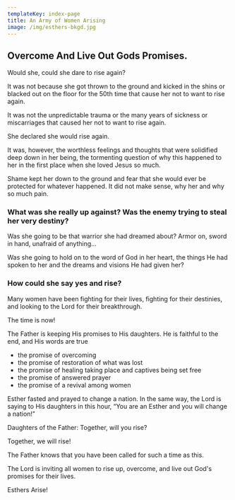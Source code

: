 ```yaml
---
templateKey: index-page
title: An Army of Women Arising
image: /img/esthers-bkgd.jpg
---
```

## Overcome And Live Out Gods Promises.

Would she, could she dare to rise again?

It was not because she got thrown to the ground and kicked in the shins or blacked out on the floor for the 50th time that cause her not to want to rise again.

It was not the unpredictable trauma or the many years of sickness or miscarriages that caused her not to want to rise again.  

She declared she would rise again. 

It was, however, the worthless feelings and thoughts that were solidified deep down in her being, the tormenting question of why this happened to her in the first place when she loved Jesus so much.

Shame kept her down to the ground and fear that she would ever be protected for whatever happened. It did not make sense, why her and why so much pain. 

### What was she really up against?  Was the enemy trying to steal her very destiny?

Was she going to be that warrior she had dreamed about? Armor on, sword in hand, unafraid of anything...


Was she going to hold on to the word of God in her heart, the things He had spoken to her and the dreams and visions He had given her?



### How could she say yes and rise?


Many women have been fighting for their lives, fighting for their destinies, and looking to the Lord for their breakthrough.



The time is now!



The Father is keeping His promises to His daughters. He is faithful to the end, and His words are true



* the promise of overcoming 
* the promise of restoration of what was lost 
* the promise of healing taking place and captives being set free  
* the promise of answered prayer 
* the promise of a revival among women 

Esther fasted and prayed to change a nation. In the same way, the Lord is saying to His daughters in this hour, “You are an Esther and you will change a nation!”

Daughters of the Father: Together, will you rise?

Together, we will rise!

The Father knows that you have been called for such a time as this.

The Lord is inviting all women to rise up, overcome, and live out God's promises for their lives. 

Esthers Arise!

